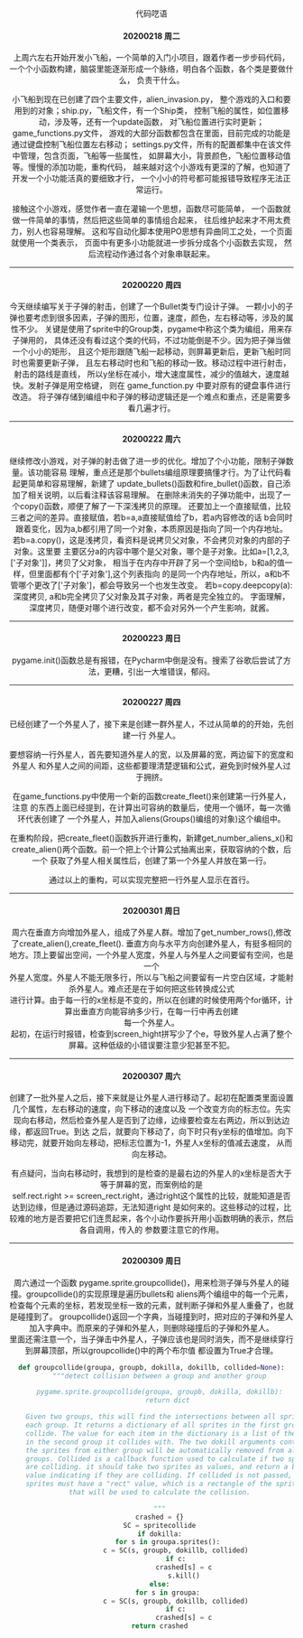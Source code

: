 <center>代码呓语<center>

#### 20200218 周二

上周六左右开始开发小飞船，一个简单的入门小项目，跟着作者一步步码代码，
一个个小函数构建，脑袋里能逐渐形成一个脉络，明白各个函数，各个类是要做什么，
负责干什么。

小飞船到现在已创建了四个主要文件，alien_invasion.py，
整个游戏的入口和要用到的对象；ship.py，飞船文件，有一个Ship类，
控制飞船的属性，如位置移动，涉及等，还有一个update函数，
对飞船位置进行实时更新；game_functions.py文件，
游戏的大部分函数都包含在里面，目前完成的功能是通过键盘控制飞船位置左右移动；
settings.py文件，所有的配置都集中在该文件中管理，包含页面，飞船等一些属性，
如屏幕大小，背景颜色，飞船位置移动值等。慢慢的添加功能，重构代码，
越来越对这个小游戏有更深的了解，也知道了开发一个小功能活真的要细致才行，
一个小小的符号都可能报错导致程序无法正常运行。

接触这个小游戏，感觉作者一直在灌输一个思想，函数尽可能简单，
一个函数就做一件简单的事情，然后把这些简单的事情组合起来，
往后维护起来才不用太费力，别人也容易理解。
这和写自动化脚本使用PO思想有异曲同工之处，一个页面就使用一个类表示，
页面中有更多小功能就进一步拆分成各个小函数去实现，
然后流程动作通过各个对象串联起来。
***
#### 20200220 周四

今天继续编写关于子弹的射击，创建了一个Bullet类专门设计子弹。
一颗小小的子弹也要考虑到很多因素，子弹的图形，位置，速度，颜色，左右移动等，涉及的属性不少。
关键是使用了sprite中的Group类，pygame中称这个类为编组，用来存子弹用的，
具体还没有看过这个类的代码，不过功能倒是不少。因为把子弹当做一个小小的矩形，
且这个矩形跟随飞船一起移动，则屏幕更新后，更新飞船时同时也需要更新子弹，
且左右移动时也和飞船的移动一致。移动过程中进行射击，射击的路线是直线，
所以y坐标在减小，增大速度属性，减少的值越大，速度越快。发射子弹是用空格键，
则在 game_function.py 中要对原有的键盘事件进行改造。
将子弹存储到编组中和子弹的移动逻辑还是一个难点和重点，还是需要多看几遍才行。
***
#### 20200222 周六

继续修改小游戏，对子弹的射击做了进一步的优化。增加了个小功能，限制子弹数量。该功能容易
理解，重点还是那个bullets编组原理要搞懂才行。为了让代码看起更简单和容易理解，新建了
update_bullets()函数和fire_bullet()函数，自己添加了相关说明，以后看注释该容易理解。
在删除未消失的子弹功能中，出现了一个copy()函数，顺便了解了一下深浅拷贝的原理。
还要加上一个直接赋值，比较三者之间的差异。直接赋值，若b=a,a直接赋值给了b，若a内容修改的话
b会同时跟着变化，因为a,b都引用了同一个对象，本质原因是指向了同一个内存地址。  
若b=a.copy()，这是浅拷贝，看资料是说拷贝父对象，不会拷贝对象的内部的子对象。这里要
主要区分a的内容中哪个是父对象，哪个是子对象。比如a=[1,2,3,['子对象']]，拷贝了父对象，
相当于在内存中开辟了另一个空间给b，b和a的值一样，但里面都有个['子对象'],这个列表指向
的是同一个内存地址，所以，a和b不管哪个更改了['子对象']，都会导致另一个也发生改变。
若b=copy.deepcopy(a): 深度拷贝, a和b完全拷贝了父对象及其子对象，两者是完全独立的。
字面理解，深度拷贝，随便对哪个进行改变，都不会对另外一个产生影响，就酱。
***
#### 20200223 周日

pygame.init()函数总是有报错，在Pycharm中倒是没有。搜索了谷歌后尝试了方法，更糟，引出一大堆错误，郁闷。

***
#### 20200227 周四

已经创建了一个外星人了，接下来是创建一群外星人，不过从简单的的开始，先创建一行
外星人。

要想容纳一行外星人，首先要知道外星人的宽，以及屏幕的宽，两边留下的宽度和外星人
和外星人之间的间距，这些都要理清楚逻辑和公式，避免到时候外星人过于拥挤。

在game_functions.py中使用一个新的函数create_fleet()来创建第一行外星人，注意
的东西上面已经提到，在计算出可容纳的数量后，使用一个循环，每一次循环代表创建了
一个外星人，并加入aliens(Groups()编组的对象)这个编组中。

在重构阶段，把create_fleet()函数拆开进行重构，新建get_number_aliens_x()和
create_alien()两个函数。前一个把上个计算公式抽离出来，获取容纳的个数，后一个
获取了外星人相关属性后，创建了第一个外星人并放在第一行。

通过以上的重构，可以实现完整把一行外星人显示在首行。
***
#### 20200301 周日 

周六在垂直方向增加外星人，组成了外星人群。增加了get_number_rows(),修改了create_alien(),create_fleet().
垂直方向与水平方向创建外星人，有挺多相同的地方。顶上要留出空间，一个外星人宽度，外星人与外星人之间要留有空间，也是一个  
外星人宽度。外星人不能无限多行，所以与飞船之间要留有一片空白区域，才能射杀外星人。难点还是在于如何把这些转换成公式  
进行计算。由于每一行的x坐标是不变的，所以在创建的时候使用两个for循环，计算出垂直方向能容纳多少行，在每一行中再去创建  
每一个外星人。  
起初，在运行时报错，检查到screen_hight拼写少了个e，导致外星人占满了整个屏幕。这种低级的小错误要注意少犯甚至不犯。
***
#### 20200307 周六

创建了一批外星人之后，接下来就是让外星人进行移动了。起初在配置类里面设置几个属性，左右移动的速度，向下移动的速度以及
一个改变方向的标志位。先实现向右移动，然后检查外星人是否到了边缘，边缘要检查左右两边，所以到达边缘，都返回True。到达
之后，就要向下移动了，向下时只有y坐标的值增加。向下移动完，就要开始向左移动，把标志位置为-1，外星人x坐标的值减去速度，
从而向左移动。

有点疑问，当向右移动时，我想到的是检查的是最右边的外星人的x坐标是否大于等于屏幕的宽，而案例给的是  
self.rect.right >= screen_rect.right，通过right这个属性的比较，就能知道是否达到边缘，但是通过源码追踪，无法知道right
是如何来的。这些移动的过程，比较难的地方是否要把它们连贯起来，各个小动作要拆开用小函数明确的表示，然后各自调用，传入的
参数要注意它的作用。
***
#### 20200309 周日  

周六通过一个函数 pygame.sprite.groupcollide()，用来检测子弹与外星人的碰撞。groupcollide()的实现原理是遍历bullets和
aliens两个编组中的每一个元素，检查每个元素的坐标，若发现坐标一致的元素，就判断子弹和外星人重叠了，也就是碰撞到了。
groupcollide()返回一个字典，当碰撞到时，把对应的子弹和外星人加入字典中。而原来的子弹和外星人，则删除碰撞后的子弹和外星人。  
里面还需注意一个，当子弹击中外星人，子弹应该也是同时消失，而不是继续穿行到屏幕顶部，所以groupcollide()中的两个布尔值
都设置为True才合理。
```python
def groupcollide(groupa, groupb, dokilla, dokillb, collided=None):
    """detect collision between a group and another group

    pygame.sprite.groupcollide(groupa, groupb, dokilla, dokillb):
        return dict

    Given two groups, this will find the intersections between all sprites in
    each group. It returns a dictionary of all sprites in the first group that
    collide. The value for each item in the dictionary is a list of the sprites
    in the second group it collides with. The two dokill arguments control if
    the sprites from either group will be automatically removed from all
    groups. Collided is a callback function used to calculate if two sprites
    are colliding. it should take two sprites as values, and return a bool
    value indicating if they are colliding. If collided is not passed, all
    sprites must have a "rect" value, which is a rectangle of the sprite area
    that will be used to calculate the collision.

    """
    crashed = {}
    SC = spritecollide
    if dokilla:
        for s in groupa.sprites():
            c = SC(s, groupb, dokillb, collided)
            if c:
                crashed[s] = c
                s.kill()
    else:
        for s in groupa:
            c = SC(s, groupb, dokillb, collided)
            if c:
                crashed[s] = c
    return crashed
```
 



